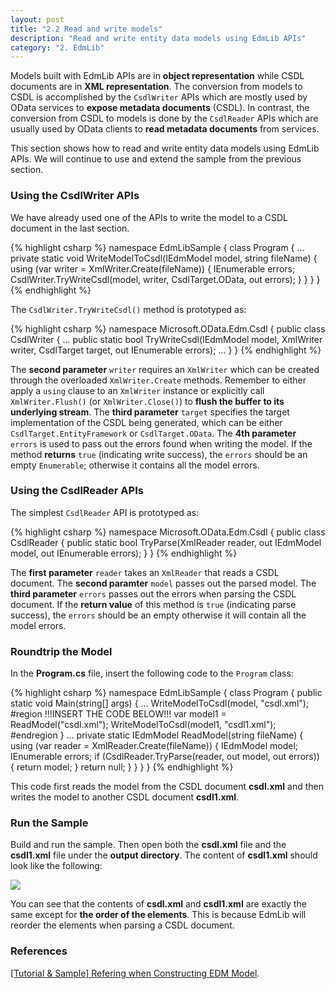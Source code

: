 ```yaml
---
layout: post
title: "2.2 Read and write models"
description: "Read and write entity data models using EdmLib APIs"
category: "2. EdmLib"
---
```


Models built with EdmLib APIs are in **object representation** while CSDL documents are in **XML representation**. The conversion from models to CSDL is accomplished by the `CsdlWriter` APIs which are mostly used by OData services to **expose metadata documents** (CSDL). In contrast, the conversion from CSDL to models is done by the `CsdlReader` APIs which are usually used by OData clients to **read metadata documents** from services.

This section shows how to read and write entity data models using EdmLib APIs. We will continue to use and extend the sample from the previous section.

### Using the CsdlWriter APIs
We have already used one of the APIs to write the model to a CSDL document in the last section.

{% highlight csharp %}
namespace EdmLibSample
{
    class Program
    {
        ...
        private static void WriteModelToCsdl(IEdmModel model, string fileName)
        {
            using (var writer = XmlWriter.Create(fileName))
            {
                IEnumerable<EdmError> errors;
                CsdlWriter.TryWriteCsdl(model, writer, CsdlTarget.OData, out errors);
            }
        }
    }
}
{% endhighlight %}

The `CsdlWriter.TryWriteCsdl()` method is prototyped as:

{% highlight csharp %}
namespace Microsoft.OData.Edm.Csdl
{
    public class CsdlWriter
    {
        ...
        public static bool TryWriteCsdl(IEdmModel model, XmlWriter writer, CsdlTarget target, out IEnumerable<EdmError> errors);
        ...
    }
}
{% endhighlight %}

The **second parameter** `writer` requires an `XmlWriter` which can be created through the overloaded `XmlWriter.Create` methods. Remember to either apply a `using` clause to an `XmlWriter` instance or explicitly call `XmlWriter.Flush()` (or `XmlWriter.Close()`) to **flush the buffer to its underlying stream**. The **third parameter** `target` specifies the target implementation of the CSDL being generated, which can be either `CsdlTarget.EntityFramework` or `CsdlTarget.OData`. The **4th parameter** `errors` is used to pass out the errors found when writing the model. If the method **returns** `true` (indicating write success), the `errors` should be an empty `Enumerable`; otherwise it contains all the model errors.

### Using the CsdlReader APIs
The simplest `CsdlReader` API is prototyped as:

{% highlight csharp %}
namespace Microsoft.OData.Edm.Csdl
{
    public class CsdlReader
    {
        public static bool TryParse(XmlReader reader, out IEdmModel model, out IEnumerable<EdmError> errors);
    }
}
{% endhighlight %}

The **first parameter** `reader` takes an `XmlReader` that reads a CSDL document. The **second paramter** `model` passes out the parsed model. The **third parameter** `errors` passes out the errors when parsing the CSDL document. If the **return value** of this method is `true` (indicating parse success), the `errors` should be an empty otherwise it will contain all the model errors.

### Roundtrip the Model
In the **Program.cs** file, insert the following code to the `Program` class:

{% highlight csharp %}
namespace EdmLibSample
{
    class Program
    {
        public static void Main(string[] args)
        {
            ...
            WriteModelToCsdl(model, "csdl.xml");
#region     !!!INSERT THE CODE BELOW!!!
            var model1 = ReadModel("csdl.xml");
            WriteModelToCsdl(model1, "csdl1.xml");
#endregion
        }
        ...
        private static IEdmModel ReadModel(string fileName)
        {
            using (var reader = XmlReader.Create(fileName))
            {
                IEdmModel model;
                IEnumerable<EdmError> errors;
                if (CsdlReader.TryParse(reader, out model, out errors))
                {
                    return model;
                }
                return null;
            }
        }
    }
}
{% endhighlight %}

This code first reads the model from the CSDL document **csdl.xml** and then writes the model to another CSDL document **csdl1.xml**.

### Run the Sample
Build and run the sample. Then open both the **csdl.xml** file and the **csdl1.xml** file under the **output directory**. The content of **csdl1.xml** should look like the following:

![]({{site.baseurl}}/assets/2015-04-17-csdl1.png)

You can see that the contents of **csdl.xml** and **csdl1.xml** are exactly the same except for **the order of the elements**. This is because EdmLib will reorder the elements when parsing a CSDL document.

### References
[[Tutorial & Sample] Refering when Constructing EDM Model](http://blogs.msdn.com/b/odatateam/archive/2014/06/30/refer-other-models-when-constructing-edm-model.aspx).